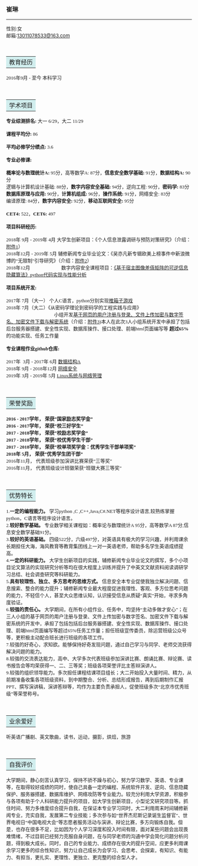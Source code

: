 ### 崔琳    

------

<font size=2>性别:女 <br>邮箱:13011078533@163.com</font>


<div contenteditable="plaintext-only"><font face="黑体" size=3></div>
<table><tr><td bgcolor=#D1EEEE><font face="黑体" size=3>教育经历</font></tr></td></table>

<font size=2>2016年9月 - 至今 本科学习</font>

<div contenteditable="plaintext-only"><font face="黑体" size=3></div>
<table><tr><td bgcolor=#D1EEEE><font face="黑体" size=3>学术项目</font></tr></td></table>

<font size=2>**专业综测排名:** 大一 6/29，大二 11/29 </font>

<font size=2>**课程平均分:** 86</font>

<font size=2>**平均必修学分绩点:** 3.6</font>

<font size=2>**专业必修课:**</font>

<font size=2>**概率论与数理统计A:** 95分，高等数学A: 87分，**信息安全数学基础:** 91分，**数据结构A:** 90分<br>逻辑与计算机设计基础: 88分，**数字内容安全基础:** 94分，逆向工程: 90分，**密码学:** 83分<br>**数据库原理与应用:** 90分，**计算机组成:** 96分，**操作系统:** 91分，网络安全: 83分<br>编译原理: 84分，**数字内容安全:** 92分，**移动互联网安全:** 95分</font>

<font size=2>**CET4:** 522，**CET6:** 497</font>

<font size=2>**项目科研经历:**</font>

<font size=2>2018年  9月 - 2019年  4月  大学生创新项目：《个人信息泄露调研与预防对策研究》（介绍：[附件1](https://github.com/MrCuihi/MrCuihiProject/blob/master/%E9%99%84%E4%BB%B6-%E9%A1%B9%E7%9B%AE%E7%A7%91%E7%A0%94%E4%BB%8B%E7%BB%8D/%E3%80%8A%E4%B8%AA%E4%BA%BA%E4%BF%A1%E6%81%AF%E6%B3%84%E9%9C%B2%E8%B0%83%E7%A0%94%E4%B8%8E%E9%A2%84%E9%98%B2%E5%AF%B9%E7%AD%96%E7%A0%94%E7%A9%B6%E3%80%8B%E4%BB%8B%E7%BB%8D.pdf)）<br>2018年12月 - 2019年  5月  辅修新闻专业毕业论文：《吴亦凡新专辑欧美上榜事件中新浪微博的“无限制”引导研究》（介绍：[附件2](https://github.com/MrCuihi/MrCuihiProject/blob/master/%E9%99%84%E4%BB%B6-%E9%A1%B9%E7%9B%AE%E7%A7%91%E7%A0%94%E4%BB%8B%E7%BB%8D/%E3%80%8A%E5%90%B4%E4%BA%A6%E5%87%A1%E6%96%B0%E4%B8%93%E8%BE%91%E6%AC%A7%E7%BE%8E%E4%B8%8A%E6%A6%9C%E4%BA%8B%E4%BB%B6%E4%B8%AD%E6%96%B0%E6%B5%AA%E5%BE%AE%E5%8D%9A%E7%9A%84%E2%80%9C%E6%97%A0%E9%99%90%E5%88%B6%E2%80%9D%E5%BC%95%E5%AF%BC%E7%A0%94%E7%A9%B6%E3%80%8B%E4%BB%8B%E7%BB%8D.pdf)）<br>2018年12月                          数字内容安全课程项目：[《基于宿主图像差值矩阵的可逆信息隐藏算法》python代码实现与性能分析](https://github.com/MrCuihi/Digital-Content-Security---Information-Hiding)</font>

<font size=2>**项目系统开发:**</font>

<font size=2>2017年  7月（大一）   个人C语言，python分别实现[推箱子游戏](https://github.com/MrCuihi/summer_semester)<br>2018年  7月（大二）《从密码学理论到密码学的工程实践与应用》<br>&emsp;&emsp;&emsp;&emsp;&emsp;&emsp;&emsp;&emsp;&emsp;&emsp;小组开发[基于网页的用户注册与登录、文件上传加密与数字签名、加密文件下载与解密系统](https://github.com/MrCuihi/threebears)（介绍：[附件3](https://github.com/MrCuihi/MrCuihiProject/blob/master/%E9%99%84%E4%BB%B6-%E9%A1%B9%E7%9B%AE%E7%A7%91%E7%A0%94%E4%BB%8B%E7%BB%8D/%E4%BB%8E%E5%AF%86%E7%A0%81%E5%AD%A6%E7%90%86%E8%AE%BA%E5%88%B0%E5%AF%86%E7%A0%81%E5%AD%A6%E7%9A%84%E5%B7%A5%E7%A8%8B%E5%AE%9E%E8%B7%B5%E4%B8%8E%E5%BA%94%E7%94%A8.pdf))本人在此次3人小组系统开发中承担了包括后台服务器搭建、安全性实现、数据库操作、接口处理、前端html页面编写等 **超过65%** 的功能实现、任务工作量</font>                    

<font size=2>**专业课程作业github仓库:**</font>

<font size=2>2017年  3月 - 2017年  6月   [数据结构A](https://github.com/MrCuihi/ds/tree/master/2017-1/Mrcui)<br>2018年  9月 - 2018年12月   [网络安全](https://github.com/CUCCS/2018-NS-Public-MrCuihi/pulls) <br>2019年  3月 - 2019年  5月   [Linux系统与网络管理](https://github.com/CUCCS/linux-2019-MrCuihi/pulls)</font>

<div contenteditable="plaintext-only"><font face="黑体" size=3></div><table><tr><td bgcolor=#D1EEEE><font face="黑体" size=3>荣誉奖励</font></tr></td></table>

<font size=2>**2016 - 2017学年， 荣获“国家励志奖学金”**<br>**2016 - 2017学年， 荣获“校三好学生”**<br>**2017 - 2018学年， 荣获“校励志奖学金”**<br>**2017 - 2018学年， 荣获“校优秀学生干部”**<br>**2017 - 2018学年， 荣获“校单项奖学金：优秀学生干部单项奖”**<br>**2018年  5月， 荣获“优秀学生团干部”**<br>2016年11月， 代表班级参加演讲比赛荣获“三等奖”<br>2016年11月， 代表班级设计班徽荣获“班徽大赛三等奖”</font>

<div contenteditable="plaintext-only"><font face="黑体" size=3></div><table><tr><td bgcolor=#D1EEEE><font face="黑体" size=3>优势特长</font></tr></td></table>

<font size=2>1.**一定的编程能力。** 学习python ,C ,C++,Java,C#.NET等程序设计语言,较熟练掌握python，C语言等程序设计语言。<br>2.**较好数学基础。** 专业数学相关课程如：概率论与数理统计A 95分，高等数学A 87分,信息安全数学基础91分。<br>3.**较好的英语基础。** 四级522分，六级497分，对英语具有极大的学习兴趣，并利用课余长期担任大海，海风教育等教育集团线上一对一英语老师，帮助多名学生英语成绩提高。<br>4.**一定的科研能力。** 大学生创新项目的实践，辅修新闻专业毕业论文的撰写，多个小项目论文算法的实现研究分析等均在很大程度上训练并提升了中英文文献资料阅读调研学习总结、社会调查研究等科研能力。<br>5.**具有较理性、独立、多方思考的思维方式。** 信息安全本专业促使我独立解决问题、信息搜索、整合的能力提升；辅修新闻专业最大程度促进我理性、客观、多方位思考问题的能力，不轻信个人，甚至大众思维认知，认识接受信息从质疑“真实”开始，寻求多角度验证。<br>6.**较强的责任心。** 大学期间，在所有小组作业、任务中，均坚持“主动多做才安心”；在三人小组的基于网页的用户注册与登录、文件上传加密与数字签名、加密文件下载与解密系统的开发中，承担了包括包括后台服务器搭建、安全性实现、数据库操作、接口处理、前端html页面编写等超过65%任务工作量；担任班级宣传委员，除运营班级公众号等，更积极主动配合班长进行班级的各项工作。<br>7.较强的好奇心，求知欲。能够保持好奇发现问题，通过自己学习与同学、老师交流获得解决问题的能力。<br>8.较强的交流表达能力，高中、大学多次代表班级参加演讲比赛、朗诵比赛、辩论赛、读书报告会等均荣获得一、二、三等奖；班级各项荣誉评比主答辩演讲人。<br>9.较强的组织领导能力。多次担任课程结课项目组长；大二开始投入大量时间、精力，从前期准备收集各项班级资料，到中期整合、分析、总结形成报告，再到后期制作汇报PPT、撰写演讲稿，演讲答辩等，均作为主要负责承担人，促使班级多次“北京市优秀班级”等荣誉称号。</font>

<div contenteditable="plaintext-only"><font face="黑体" size=3></div><table><tr><td bgcolor=#D1EEEE><font face="黑体" size=3>业余爱好</font></tr></td></table>

<font size=2>听英语广播剧、英文歌曲，读书，运动，摄影，烘焙，旅游</font>

<div contenteditable="plaintext-only"><font face="黑体" size=3></div><table><tr><td bgcolor=#D1EEEE><font face="黑体" size=3>自我评价</font></tr></td></table>

<font size=2>大学期间，静心刻苦认真学习，保持不骄不躁与初心，努力学习数学、英语、专业课等，在取得较好成绩的同时，使自己具备一定的编程、系统软件开发、逆向、信息隐藏保护、服务器搭建、数据库维护、网络攻防等专业能力。较充分利用大学资源，积极参与各项有助于个人科研能力提升的项目，如大学生创新项目，小型论文研究项目等。抓住时间、努力多维度综合提升自我，在保证本专业学习同时，大二利用周末时间辅修新闻专业，充实自我，发展第二专业技能；多次参与如“世界杰尼斯记录诞生监督官”、世界电视日“中国电视大会”等志愿者服务活动与演讲、辩论比赛，多方向锻炼自我。但是，也存在很多不足，比如因为个人学习深度和投入时间有限，面对某些问题会出现畏难情绪，不过目前已经努力克服自身问题，在与同学老师的沟通中学会简化问题分析问题，得到极大成长。同时，自己的专业能力、成绩存在很大的提升空间，应更多利用课余学习更多的综合性知识，努力让自己成长为会学习、会思考、会探索，有知识、有能力、有担当，更扎实、更理性、更独立、更完整的综合型人才。</font>






